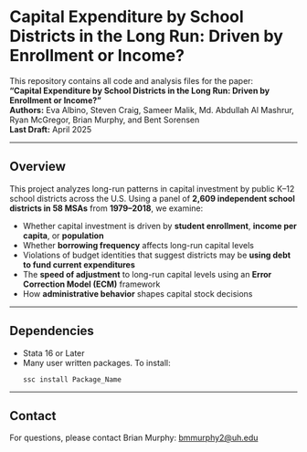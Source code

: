 # Capital Expenditure by School Districts in the Long Run: Driven by Enrollment or Income?

This repository contains all code and analysis files for the paper:  
**“Capital Expenditure by School Districts in the Long Run: Driven by Enrollment or Income?”**  
**Authors:** Eva Albino, Steven Craig, Sameer Malik, Md. Abdullah Al Mashrur, Ryan McGregor, Brian Murphy, and Bent Sorensen  
**Last Draft:** April 2025

---

## Overview

This project analyzes long-run patterns in capital investment by public K–12 school districts across the U.S. Using a panel of **2,609 independent school districts in 58 MSAs** from **1979–2018**, we examine:

- Whether capital investment is driven by **student enrollment**, **income per capita**, or **population**
- Whether **borrowing frequency** affects long-run capital levels
- Violations of budget identities that suggest districts may be **using debt to fund current expenditures**
- The **speed of adjustment** to long-run capital levels using an **Error Correction Model (ECM)** framework
- How **administrative behavior** shapes capital stock decisions

---
## Dependencies

- Stata 16 or Later
- Many user written packages. To install:
	``` 
	ssc install Package_Name
	```
---
## Contact

For questions, please contact Brian Murphy: [bmmurphy2@uh.edu](mailto:bmmurphy2@uh.edu)